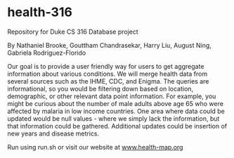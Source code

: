 # health-316
Repository for Duke CS 316 Database project

By Nathaniel Brooke, Gouttham Chandrasekar, Harry Liu, August Ning, Gabriela Rodriguez-Florido

Our goal is to provide a user friendly way for users to get aggregate information about various conditions. We will merge health data from several sources such as the IHME, CDC, and Enigma. The queries are informational, so you would be filtering down based on location, demographic, or other relevant data point information. For example, you might be curious about the number of male adults above age 65 who were affected by malaria in low income countries. One area where data could be updated would be null values - where we simply lack the information, but that information could be gathered. Additional updates could be insertion of new years and disease metrics.

Run using run.sh or visit our website at www.health-map.org